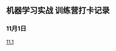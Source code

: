 ## 机器学习实战 训练营打卡记录

### 11月1日

[11.1](https://github.com/soufal/Machine-Learning-NOTE/blob/master/11%E6%9C%881%E6%97%A5.md)